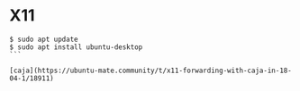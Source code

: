 # X11

````
$ sudo apt update
$ sudo apt install ubuntu-desktop
```

[caja](https://ubuntu-mate.community/t/x11-forwarding-with-caja-in-18-04-1/18911)

